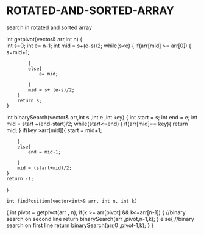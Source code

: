 # ROTATED-AND-SORTED-ARRAY
search in rotated and sorted array

   int getpivot(vector<int>& arr,int n)  {   
        int s=0;
        int e= n-1;
        int mid = s+(e-s)/2;
        while(s<e) {
            if(arr[mid] >= arr[0])
            {
                s=mid+1;
                
            }
            else{
                e= mid;
                
            }
            mid = s+ (e-s)/2;
        }
        return s;
    }
int binarySearch(vector<int>& arr,int s ,int e ,int key) {
    int start = s;
    int end = e;
    int mid = start +(end-start)/2;
    while(start<=end) {
        if(arr[mid]== key){
            return mid;
}
        if(key >arr[mid]){
            start = mid+1;
            
        }
        else{
            end = mid-1;
            
        }
        mid = (start+mid)/2;
    }
    return -1;
}


    
    int findPosition(vector<int>& arr, int n, int k)
{
        int pivot = getpivot(arr , n);
        if(k >= arr[pivot] && k<=arr[n-1])
        { //binary search on second line
            return binarySearch(arr ,pivot,n-1,k);
        }
        else{
            //binary search on first line
             return binarySearch(arr,0 ,pivot-1,k);
        }
    }
        
    

